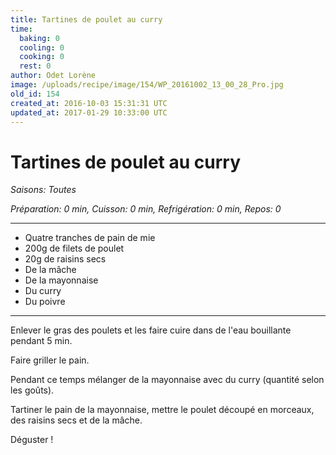 ```yaml
---
title: Tartines de poulet au curry
time:
  baking: 0
  cooling: 0
  cooking: 0
  rest: 0
author: Odet Lorène
image: /uploads/recipe/image/154/WP_20161002_13_00_28_Pro.jpg
old_id: 154
created_at: 2016-10-03 15:31:31 UTC
updated_at: 2017-01-29 10:33:00 UTC
---
```


# Tartines de poulet au curry

_Saisons: Toutes_

_Préparation: 0 min, Cuisson: 0 min, Refrigération: 0 min, Repos: 0_

---

- Quatre tranches de pain de mie
- 200g de filets de poulet
- 20g de raisins secs
- De la mâche
- De la mayonnaise
- Du curry
- Du poivre

---

Enlever le gras des poulets et les faire cuire dans de l'eau bouillante pendant 5 min.

Faire griller le pain.

Pendant ce temps mélanger de la mayonnaise avec du curry (quantité selon les goûts).

Tartiner le pain de la mayonnaise, mettre le poulet découpé en morceaux, des raisins secs et de la mâche.

Déguster !
